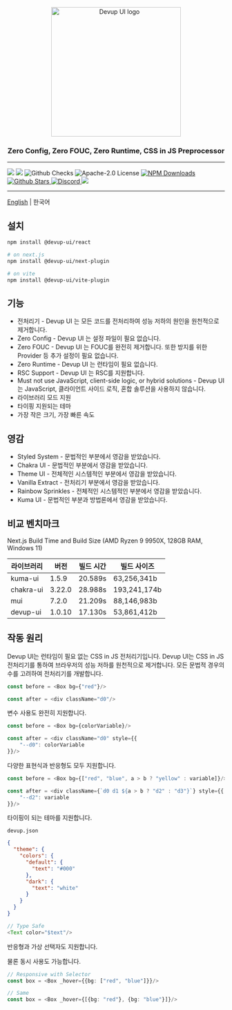 <div align="center">
  <img src="https://raw.githubusercontent.com/dev-five-git/devup-ui/main/media/logo.svg" alt="Devup UI logo" width="300" />
</div>


<h3 align="center">
    Zero Config, Zero FOUC, Zero Runtime, CSS in JS Preprocessor
</h3>

---

<div>
<img src='https://img.shields.io/npm/v/@devup-ui/react'>
<img src='https://img.shields.io/bundlephobia/minzip/@devup-ui/react'>
<img alt="Github Checks" src="https://badgen.net/github/checks/dev-five-git/devup-ui"/>
<img alt="Apache-2.0 License" src="https://img.shields.io/github/license/dev-five-git/devup-ui"/>
<a href="https://www.npmjs.com/package/@devup-ui/react">
<img alt="NPM Downloads" src="https://img.shields.io/npm/dm/@devup-ui/react.svg?style=flat"/>
</a>
<a href="https://badgen.net/github/stars/dev-five-git/devup-ui">
<img alt="Github Stars" src="https://badgen.net/github/stars/dev-five-git/devup-ui" />
</a>
<a href="https://discord.gg/8zjcGc7cWh">
<img alt="Discord" src="https://img.shields.io/discord/1321362173619994644.svg?label=&logo=discord&logoColor=ffffff&color=7389D8&labelColor=6A7EC2" />
</a>
<a href="https://codecov.io/gh/dev-five-git/devup-ui" > 
 <img src="https://codecov.io/gh/dev-five-git/devup-ui/graph/badge.svg?token=8I5GMB2X5B"/> 
</a>
</div>

---

[English](README.md) | 한국어

## 설치

```sh
npm install @devup-ui/react

# on next.js
npm install @devup-ui/next-plugin

# on vite
npm install @devup-ui/vite-plugin
```

## 기능

- 전처리기 - Devup UI 는 모든 코드를 전처리하여 성능 저하의 원인을 원천적으로 제거합니다.
- Zero Config - Devup UI 는 설정 파일이 필요 없습니다.
- Zero FOUC - Devup UI 는 FOUC를 완전히 제거합니다. 또한 방지를 위한 Provider 등 추가 설정이 필요 없습니다.
- Zero Runtime - Devup UI 는 런타임이 필요 없습니다.
- RSC Support - Devup UI 는 RSC를 지원합니다.
- Must not use JavaScript, client-side logic, or hybrid solutions - Devup UI 는 JavaScript, 클라이언트 사이드 로직, 혼합 솔루션을 사용하지
  않습니다.
- 라이브러리 모드 지원
- 타이핑 지원되는 테마
- 가장 작은 크기, 가장 빠른 속도

## 영감

- Styled System - 문법적인 부분에서 영감을 받았습니다.
- Chakra UI - 문법적인 부분에서 영감을 받았습니다.
- Theme UI - 전체적인 시스템적인 부분에서 영감을 받았습니다.
- Vanilla Extract - 전처리기 부분에서 영감을 받았습니다.
- Rainbow Sprinkles - 전체적인 시스템적인 부분에서 영감을 받았습니다.
- Kuma UI - 문법적인 부분과 방법론에서 영감을 받았습니다.

## 비교 벤치마크

Next.js Build Time and Build Size (AMD Ryzen 9 9950X, 128GB RAM, Windows 11)

| 라이브러리  |  버전    | 빌드 시간   | 빌드 사이즈        |
|------------|---------|------------|------------------|
| kuma-ui    | 1.5.9   | 20.589s    |  63,256,341b     |
| chakra-ui  | 3.22.0  | 28.988s    | 193,241,174b     |
| mui        | 7.2.0   | 21.209s    |  88,146,983b     |
| devup-ui   | 1.0.10  | 17.130s    |  53,861,412b     |

## 작동 원리

Devup UI는 런타임이 필요 없는 CSS in JS 전처리기입니다.
Devup UI는 CSS in JS 전처리기를 통하여 브라우저의 성능 저하를 원천적으로 제거합니다.
모든 문법적 경우의 수를 고려하여 전처리기를 개발합니다.

```typescript
const before = <Box bg={"red"}/>

const after = <div className="d0"/>
```

변수 사용도 완전히 지원합니다.

```typescript
const before = <Box bg={colorVariable}/>

const after = <div className="d0" style={{
    "--d0": colorVariable
}}/>
```

다양한 표현식과 반응형도 모두 지원합니다.

```typescript
const before = <Box bg={["red", "blue", a > b ? "yellow" : variable]}/>

const after = <div className={`d0 d1 ${a > b ? "d2" : "d3"}`} style={{
    "--d2": variable
}}/>
```

타이핑이 되는 테마를 지원합니다.

`devup.json`

```json
{
  "theme": {
    "colors": {
      "default": {
        "text": "#000"
      },
      "dark": {
        "text": "white"
      }
    }
  }
}
```

```typescript
// Type Safe
<Text color="$text"/>
```

반응형과 가상 선택자도 지원합니다.

물론 동시 사용도 가능합니다.

```typescript
// Responsive with Selector
const box = <Box _hover={{bg: ["red", "blue"]}}/>

// Same
const box = <Box _hover={[{bg: "red"}, {bg: "blue"}]}/>
```
